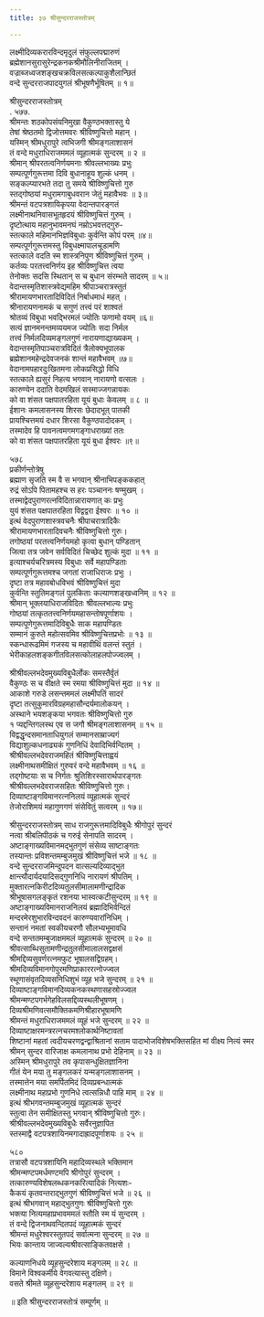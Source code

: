 ```yaml
---
title: ३७ श्रीसुन्दरराजस्तोत्रम्

---
```

लक्ष्मीदिव्यकरारविन्दमृदुलं संफुल्लपद्मारुणं  
ब्रह्मेशानसुरासुरेन्द्रकनकश्रीमौलिनीराजितम् ।  
वज्राब्जध्वजशङ्खचक्रविलसत्कल्पाकुशैलान्छितं  
वन्दे सुन्दरराजपादयुगलं श्रीभूषणैर्भूषितम् ॥ १॥  

श्रीसुन्दरराजस्तोत्रम्  
. ५७७.  
श्रीमन्तः शठकोपसंयनिमुखा वैकुण्ठभक्तास्तु ये  
तेषां श्रेष्ठतमो द्विजोत्तमवरः श्रीविष्णुचित्तो महान् ।  
यस्मिन् श्रीमधुरापुरे त्वभिजगी श्रीमङ्गलाशासनं  
तं वन्दे मधुराधिराजममलं व्यूहात्मकं सुन्दरम् ॥ २ ॥  
श्रीमान् श्रीपरतत्वनिर्णयमनाः श्रीवल्लभाख्यः प्रभुः  
सम्पत्पूर्णगुरूत्तमा दिवि बुधानाहूय शुल्कं धनम् ।  
सङ्कल्प्यारभते तदा तु समये श्रीविष्णुचित्तो गुरु  
स्तद्गोष्ठयां मधुरामगाबुधवरान जेतुं महावैभवः ॥ ३॥  
श्रीमन्तं वटपत्रशायिकृपया वेदान्तपारङ्गतं  
लक्ष्मीनाथनिवासभूतहृदयं श्रीविष्णुचित्तं गुरुम् ।  
दृष्टोत्थाय महानुभावमनघं नम्रोऽभवत्तद्गुरु-  
स्तत्काले महिमानभिज्ञविबुधाः कुर्वन्ति कोपं परम् ॥४॥  
सम्पत्पूर्णगुरूत्तमस्तु विबुधक्ष्मापालचूडामणि  
स्तत्काले वदति स्म शास्त्रनिपुण श्रीविष्णुचित्तं गुरुम् ।  
कर्तव्यः परतत्त्वनिर्णय इह श्रीविष्णुचित्त त्वया  
तेनोक्तः सदसि स्थितान् स च बुधान संरम्भते सादरम् ॥ ५॥  
वेदान्तस्मृतिशास्त्रवेद्यमहिम श्रीपाञ्चरात्रस्तुतं  
श्रीरामायणभारतादिविदितं निर्बाधमाधं महत् ।  
श्रीनारायणनामकं च सगुणं तत्त्वं परं शाश्वतं  
श्रोतव्यं विबुधा भवद्भिरमलं ज्योतिः फणामो वयम् ॥६॥  
सत्यं ज्ञानमनन्तमव्ययमज ज्योतिः सदा निर्मल  
तत्त्वं निर्मलदिव्यमङ्गलगुणं नारायणाद्याख्यकम् ।  
वेदान्तस्मृतिपाञ्चरात्रविदितं त्रैलोक्यभूपालक  
ब्रह्मेशानमहेन्द्रदेवजनकं शान्तं महावैभवम् ॥७॥  
वेदानामपहारदुःखितमना लोकप्रसिद्धो विधि  
स्तत्काले ह्यसुरं निहत्य भगवान् नारायणो वत्सलः ।  
कारुण्येन ददाति वेदमखिलं सस्माज्जगन्नायकः  
को वा शंसत पक्षपातरहिता यूयं बुधाः केवलम् ॥ ८ ॥  
ईशानः कमलासनस्य शिरसः छेदादभूत् पातकी  
प्रायश्चित्तमयं दधार शिरसा वैकुण्ठपादोदकम् ।  
तस्मादेव हि पावनत्वमगमगङ्गाधराख्यां ततः  
को वा शंसत पक्षपातरहिता यूयं बुधा ईश्वरः ॥९॥  

५७८  
प्रकीर्णन्तोत्रेषु  
ब्रह्माण सृजति स्म वै स भगवान् श्रीनाभिपङ्ककहात्  
रुद्रं सोऽपि पितामहश्च स हरः पञ्चाननः षण्मुखम् ।  
तस्माद्वेदपुराणरत्नविदितान्नारायणात् कः प्रभुः  
युयं शंसत पक्षपातरहिता विद्वद्वरा ईश्वरः ॥ १० ॥  
इत्थं वेदपुराणशास्त्रवचनैः श्रीपाचरात्रादिकैः  
श्रीरामायणभारतादिवचनैः श्रीविष्णुचित्तो गुरुः।  
तगोष्ठयां परतत्त्वनिर्णयमहो कृत्वा बुधान् पण्डितान्  
जित्वा तत्र जवेन सर्वविदितं चिच्छेद शुल्कं मुदा ॥ ११ ॥  
इत्याश्चर्यचरित्रमस्य विबुधाः सर्वे महापण्डिताः  
सम्पत्पूर्णगुरूत्तमश्च जगतां राजाधिराजः प्रभुः ।  
दृष्टा तत्र महावबोधविभवं श्रीविष्णुचित्तं मुदा  
कुर्वन्ति स्तुतिमङ्गलं पुलकिताः कल्याणशङ्खध्वनिम् ॥ १२ ॥  
श्रीमान् भूक्लयाधिराजविदितः श्रीवल्लभाल्यः प्रभुः  
गोष्ठयां तत्कृततत्त्वनिर्णयमहासन्तोषपूर्णाशयः ।  
सम्पत्पूणेगुरूत्तमादिविबुधैः साक महापण्डितः  
सम्मानं कुरुते महोत्सवमिव श्रीविष्णुचित्तप्रभोः ॥ १३ ॥  
स्कन्धारूढमिमं गजस्य च महावीथिं वलन्तं स्तुतं ।  
भेरीकाहलशङ्कगीतविलसत्कोलाहलपोज्ज्वलम् ।  

श्रीश्रीवल्लभदेवमुख्यविबुधैर्लोकः समस्तैर्वृतं  
वैकुण्ठः स च वीक्षते स्म रमया श्रीविष्णुचित्तं मुदा ॥ १४ ॥  
आकाशे गरुडे लसन्तममलं लक्ष्मीपतिं सादरं  
दृष्टा तत्सुकुमारविग्रहमहासौन्दर्यमालोकयन् ।  
अस्थाने भयशङ्कया भगवतः श्रीविष्णुचित्तो गुरु  
१ प्यद्दन्तिगलस्थ एव स जगौ श्रीमङ्गलाशासनम् ॥ १५ ॥  
विद्वद्धृन्दसमानताधियुगलं सम्मानसाम्राज्यगं  
विद्याशुल्कधनाढ्यकं गुणनिधिं देवादिभिर्वन्दितम् ।  
श्रीश्रीवल्लभदेवराजमहितं श्रीविष्णुचित्ताह्वयं  
लक्ष्मीनाथसमीक्षितं गुरुवरं वन्दे महावैभवम् ॥ १६ ॥  
तद्गोष्टयाः स च निर्गतः श्रुतिशिरस्सारार्थपारङ्गतः  
श्रीश्रीवल्लभदेवराजसहितः श्रीविष्णुचित्तो गुरुः।  
दिव्याष्टाङ्गविमानरत्ननिलयं व्यूहात्मकं सुन्दरं  
तेजोराशिमयं महागुणगणं संसेवितुं सत्वरम् ॥ १७॥  

श्रीसुन्दरराजस्तोत्रम् साध राजगुरूत्तमादिविबुधैः श्रीगोपुरं सुन्दरं  
नत्वा श्रीबलिपीठकं च गरुई सेनापति सादरम् ।  
अष्टाङ्गाख्यविमानमद्भुतगुणं संसेव्य साष्टाङ्गतः  
तस्यान्तः प्रविशन्तमम्बुजमुखं श्रीविष्णुचित्तं भजे ॥ १८ ॥  
वन्दे सुन्दरराजमिन्दुपदन वात्सल्यदिव्याद्भुत  
क्षान्त्यौदार्यदयादिसद्गुणनिधि नारायणं श्रीपतिम् ।  
मुक्तारत्नकिरीटदिव्यतुलसीमालामणीन्द्रादिक  
श्रीभूषासगलङ्कृतं रशनया भास्वत्कटीसुन्दरम् ॥ १९ ॥  
अष्टाङ्गाख्यविमानराजनिलयं ब्रह्मादिभिर्वन्दितं  
मन्दरमेरशुभारविन्दवदनं कारुण्यवारांनिधिम् ।  
सन्तानं नमतां स्वकीयचरणौ सौलभ्यभूमावधि  
वन्दे सन्ततमम्बुजाक्षममलं व्यूहात्मकं सुन्दरम् ॥ २० ॥  
श्रीवत्साब्धिसुतामणीन्द्रतुलसीमालालसद्वक्षसं  
श्रीमद्दिव्यसुवर्णरत्नमफुट भूषालसद्विग्रहम्।  
श्रीमदिव्यविमानगोपुरमणिप्राकाररत्नोज्ज्वल  
स्थूणासंवृतदिव्यसनिधिशुभं व्यूह भजे सुन्दरम् ॥ २१ ॥  
दिव्याष्टाङ्गविमानदिव्यकनकस्थणासहस्रोज्ज्वल  
श्रीमन्मण्टपगर्भगेहविलसद्दिव्यस्थलीभूषणम् ।  
दिव्यश्रीमणिवत्समौक्तिकमणिश्रीहारभूषामणि  
श्रीमन्तं मधुराधिराजममलं व्यूहं भजे सुन्दरम् ॥ २२ ॥  
दिव्याष्टाक्षरमन्त्ररत्नचरमश्लोकार्थनिष्टावतां  
शिष्टानां महतां त्वदीयचरणद्वन्द्वाश्रितानां सताम पादाभोजविशेषभक्तिसहित मां वीक्ष्य नित्यं स्मर  
श्रीमन् सुन्दर वारिजाक्ष कमलानाथ प्रभो देहिनाम् ॥ २३ ॥  
अस्मिन् श्रीमधुरापुरे तव कृपासन्धुक्षितज्ञानिना  
गीतं येन मया तु मङ्गलकरं यन्मङ्गलाशासनम् ।  
तस्मात्तेन मया समर्पितमिदं दिव्यप्रबन्धात्मकं  
लक्ष्मीनाथ महाप्रभो गुणनिधे त्वत्सन्निधौ पाहि माम् ॥ २४ ॥  
इत्थं श्रीभगवन्तमम्बुजमुखं व्यूहात्मकं सुन्दरं  
स्तुत्वा तेन समीक्षितस्तु भगवान् श्रीविष्णुचित्तो गुरुः।  
श्रीश्रीवल्लभदेवमुख्यविबुधैः सर्वैरनुज्ञापित  
स्तस्माद्वै वटपत्रशायिनमगादाह्रादपूर्णाशयः ॥ २५ ॥  

५८०  
तत्रासौ वटपत्रशायिनि महादिव्यस्थले भक्तिमान  
श्रीमन्मण्टपमर्धमण्टमपि श्रीगोपुरं सुन्दरम् ।  
तत्कारुण्यविशेषलब्धकनकरित्यादिकं नित्यशः-  
कैकयं कृतवन्तराद्भुतगुणं श्रीविष्णुचित्तं भजे ॥ २६ ॥  
इत्थं श्रीभगवान् महाद्भुतगुणः श्रीविष्णुचित्तो गुरुः  
भक्त्या नित्यमहाप्रभावममलं स्तौति स्म यं सुन्दरम् ।  
तं वन्दे द्विजनाथवन्दितपदं व्यूहात्मकं सुन्दरं  
श्रीमन्तं मधुरेश्वरस्तुतपदं सर्वात्मना सुन्दरम् ॥ २७ ॥  
भियः कान्ताय जाज्वल्यश्रीवत्साङ्कितवक्षसे ।  

कल्याणनिधये व्यूहसुन्दरेशाय मङ्गलम् ॥ २८ ॥  
विमाने विश्वकर्मीये वेगवत्यास्तु दक्षिणे।  
वसते श्रीमते व्यूहसुन्दरेशाय मङ्गलम् ॥ २९ ॥  

॥ इति श्रीसुन्दरराजस्तोत्रं सम्पूर्णम् ॥  